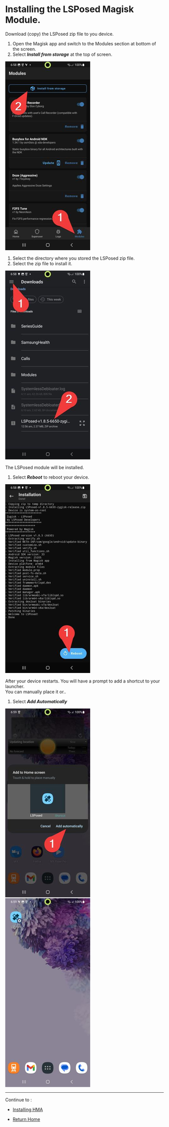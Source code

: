 # Installing the LSPosed Magisk Module.

Download (copy) the LSPosed zip file to you device.<br>
1. Open the Magisk app and switch to the Modules section at bottom of the screen.
2. Select <i><b>Install from storage</b></i> at the top of screen.

 ![](image/lsp01.jpg?raw=true)

1. Select the directory where you stored the LSPosed zip file.
2. Select the zip file to install it.

 ![](image/lsp02.jpg?raw=true)

The LSPosed module will be installed.<br>
1. Select <i><b>Reboot</b></i> to reboot your device.

 ![](image/lsp03.jpg?raw=true)

After your device restarts. You will have a prompt to add a shortcut to your launcher.<br>
You can manually place it or..<br>
1. Select <i><b>Add Automatically</b></i>

 ![](image/lsp04.jpg?raw=true) ![](image/lsp05.jpg?raw=true)

---

Continue to :
- [Installing HMA](Install.md)

- [Return Home](README.md)
